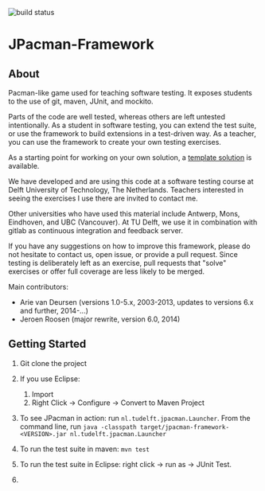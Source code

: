 ![build status](https://travis-ci.org/SERG-Delft/jpacman-framework.svg?branch=master)

# JPacman-Framework

## About

Pacman-like game used for teaching software testing.
It exposes students to the use of git, maven, JUnit, and mockito.

Parts of the code are well tested, whereas others are left untested intentionally. As a student in software testing, you can extend the test suite, or use the framework to build extensions in a test-driven way. As a teacher, you can use the framework to create your own testing exercises.

As a starting point for working on your own solution, a [template solution](https://github.com/SERG-Delft/jpacman-template) is available.

We have developed and are using this code at a software testing course at Delft University of Technology, The Netherlands. Teachers interested in seeing the exercises I use there are invited to contact me.

Other universities who have used this material include Antwerp, Mons, Eindhoven, and UBC (Vancouver).
At TU Delft, we use it in combination with gitlab as continuous integration and feedback server.

If you have any suggestions on how to improve this framework, please do not hesitate to contact us, open issue, or provide a pull request. Since testing is deliberately left as an exercise, pull requests that "solve" exercises or offer full coverage are less likely to be merged.

Main contributors:

- Arie van Deursen (versions 1.0-5.x, 2003-2013, updates to versions 6.x and further, 2014-...)
- Jeroen Roosen (major rewrite, version 6.0, 2014)

## Getting Started

1. Git clone the project
2. If you use Eclipse:
   1. Import
   2. Right Click -> Configure -> Convert to Maven Project
3. To see JPacman in action: run `nl.tudelft.jpacman.Launcher`. From the
   command line, run
   `java -classpath target/jpacman-framework-<VERSION>.jar nl.tudelft.jpacman.Launcher`
4. To run the test suite in maven: `mvn test`
5. To run the test suite in Eclipse: right click -> run as -> JUnit Test.

6.

